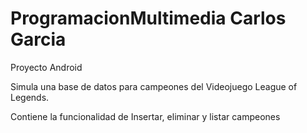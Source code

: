 # ProgramacionMultimedia Carlos Garcia
Proyecto Android


Simula una base de datos para campeones del Videojuego League of Legends.

Contiene la funcionalidad de Insertar, eliminar y listar campeones
